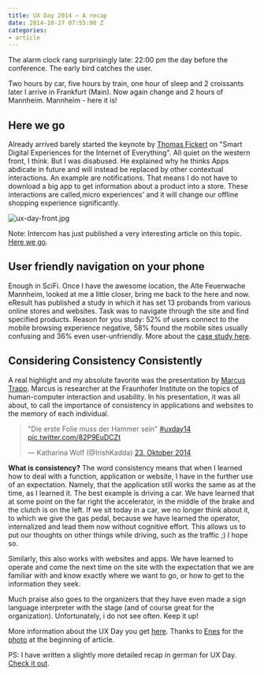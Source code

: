```yaml
---
title: UX Day 2014 – A recap
date: 2014-10-27 07:55:00 Z
categories:
- article
---
```


The alarm clock rang surprisingly late: 22:00 pm the day before the conference. The early bird catches the user.

Two hours by car, five hours by train, one hour of sleep and 2 croissants later I arrive in Frankfurt (Main). Now again change and 2 hours of Mannheim. Mannheim - here it is!

## Here we go

Already arrived barely started the keynote by [Thomas Fickert](http://thomas-fickert.com) on "Smart Digital Experiences for the Internet of Everything". All quiet on the western front, I think. But I was disabused. He explained why he thinks Apps abdicate in future and will instead be replaced by other contextual interactions. An example are notifications. That means I do not have to download a big app to get information about a product into a store. These interactions are called,micro experiences' and it will change our offline shopping experience significantly.

![ux-day-front.jpg](/uploads/ux-day-front.jpg)

Note: Intercom has just published a very interesting article on this topic. [Here we go](http://blog.intercom.io/the-end-of-apps-as-we-know-them/).

## User friendly navigation on your phone

Enough in SciFi. Once I have the awesome location, the Alte Feuerwache Mannheim, looked at me a little closer, bring me back to the here and now. 
eResult has published a study in which it has set 13 probands from various online stores and websites. Task was to navigate through the site and find specified products. Reason for you study: 52% of users connect to the mobile browsing experience negative, 58% found the mobile sites usually confusing and 36% even user-unfriendly. More about the [case study here](http://www.eresult.de/ux-wissen/forschungsbeitraege/einzelansicht/news/mobile-web-navigation-navigieren-und-orientieren-auf-dem-smartphone/).

## Considering Consistency Consistently
A real highlight and my absolute favorite was the presentation by [Marcus Trapp](https://www.linkedin.com/pub/marcus-trapp/6b/783/170). Marcus is researcher at the Fraunhofer Institute on the topics of human-computer interaction and usability. In his presentation, it was all about, to call the importance of consistency in applications and websites to the memory of each individual.

<blockquote class="twitter-tweet" lang="de"><p>"Die erste Folie muss der Hammer sein" <a href="https://twitter.com/hashtag/uxday14?src=hash">#uxday14</a> <a href="http://t.co/82P9EuDCZt">pic.twitter.com/82P9EuDCZt</a></p>— Katharina Wolf (@IrishKadda) <a href="https://twitter.com/IrishKadda/status/525224894595096576">23. Oktober 2014</a></blockquote>
<script async src="//platform.twitter.com/widgets.js" charset="utf-8"></script>

**What is consistency?**
The word consistency means that when I learned how to deal with a function, application or website, I have in the further use of an expectation. Namely, that the application still works the same as at the time, as I learned it. The best example is driving a car. We have learned that at some point on the far right the accelerator, in the middle of the brake and the clutch is on the left. If we sit today in a car, we no longer think about it, to which we give the gas pedal, because we have learned the operator, internalized and lead them now without cognitive effort. This allows us to put our thoughts on other things while driving, such as the traffic ;) I hope so.

Similarly, this also works with websites and apps. We have learned to operate and come the next time on the site with the expectation that we are familiar with and know exactly where we want to go, or how to get to the information they seek.

Much praise also goes to the organizers that they have even made ​​a sign language interpreter with the stage (and of course great for the organization). Unfortunately, i do not see often. Keep it up! 

More information about the UX Day you get [here](http://www.ux-day.de/).
Thanks to [Enes](http://enesuenal.com/) for the [photo](https://twitter.com/EnesUenal/status/525190412559196160) at the beginning of article.

PS: I have written a slightly more detailed recap in german for UX Day. [Check it out](http://blog.mandarin-medien.de/aus-der-agentur/auf-dem-ux-day-in-mannheim).